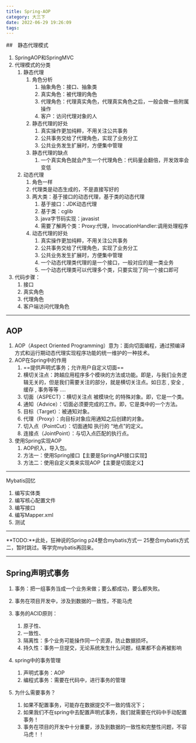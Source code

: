 ```yaml
---
title: Spring-AOP
category: 大三下
date: 2022-06-29 19:26:09
tags:
---
```


##　静态代理模式

1. SpringAOP和SpringMVC
2. 代理模式的分类
   1. 静态代理
      1. 角色分析
         1. 抽象角色：接口、抽象类
         2. 真实角色：被代理的角色
         3. 代理角色：代理真实角色，代理真实角色之后，一般会做一些附属操作
         4. 客户：访问代理对象的人
      2. 静态代理的好处
         1. 真实操作更加纯粹，不用关注公共事务
         2. 公共事务交给了代理角色，实现了业务分工
         3. 公共业务发生扩展时，方便集中管理
      3. 静态代理的缺点
         1. 一个真实角色就会产生一个代理角色：代码量会翻倍，开发效率会变低
   2. 动态代理
      1. 角色一样
      2. 代理类是动态生成的，不是直接写好的
      3. 两大类：基于接口的动态代理，基于类的动态代理
         1. 基于接口：JDK动态代理
         2. 基于类：cglib
         3. java字节码实现：javasist
         4. 需要了解两个类：Proxy:代理，InvocationHandler:调用处理程序
      4. 动态代理的好处
         1. 真实操作更加纯粹，不用关注公共事务
         2. 公共事务交给了代理角色，实现了业务分工
         3. 公共业务发生扩展时，方便集中管理
         4. 一个动态代理类代理的是一个接口，一般对应的是一类业务
         5. 一个动态代理类可以代理多个类，只要实现了同一个接口即可
3. 代码步骤：
   1. 接口
   2. 真实角色
   3. 代理角色
   4. 客户端访问代理角色

---

## AOP

1. AOP（Aspect Oriented Programming）意为：面向切面编程，通过预编译方式和运行期动态代理实现程序功能的统一维护的一种技术。
2. AOP在Spring中的作用
   1. ==提供声明式事务；允许用户自定义切面==
   2. 横切关注点：跨越应用程序多个模块的方法或功能。即是，与我们业务逻辑无关的，但是我们需要关注的部分，就是横切关注点。如日志 , 安全 , 缓存 , 事务等等 ….
   3. 切面（ASPECT）：横切关注点 被模块化 的特殊对象。即，它是一个类。
   4. 通知（Advice）：切面必须要完成的工作。即，它是类中的一个方法。
   5. 目标（Target）：被通知对象。
   6. 代理（Proxy）：向目标对象应用通知之后创建的对象。
   7. 切入点（PointCut）：切面通知 执行的 “地点”的定义。
   8. 连接点（JointPoint）：与切入点匹配的执行点。
3. 使用Spring实现AOP
   1. AOP织入，导入包。
   2. 方法一：使用Spring接口【主要是SpringAPI接口实现】
   3. 方法二：使用自定义类来实现AOP【主要是切面定义】

---

Mybatis回忆

1. 编写实体类
2. 编写核心配置文件
3. 编写接口
4. 编写Mapper.xml
5. 测试

---

**TODO:**此处，狂神说的Spring p24整合mybatis方式一 25整合mybatis方式二，暂时跳过。等学完mybatis再回来。

---

## Spring声明式事务

1. 事务：把一组事务当成一个业务来做；要么都成功，要么都失败。
2. 事务在项目开发中，涉及到数据的一致性，不能马虎
3. 事务的ACID原则：
   1. 原子性、
   2. 一致性、
   3. 隔离性：多个业务可能操作同一个资源，防止数据损坏。
   4. 持久性：事务一旦提交，无论系统发生什么问题，结果都不会再被影响
4. spring中的事务管理
   1. 声明式事务：AOP
   2. 编程式事务：需要在代码中，进行事务的管理

5. 为什么需要事务？
   1. 如果不配置事务，可能存在数据提交不一致的情况下；
   2. 如果我们不在spring中去配置声明式事务，我们就需要在代码中手动配置事务！
   3. 事务在项目的开发中十分重要，涉及到数据的一致性和完整性问题，不容马虎！！


